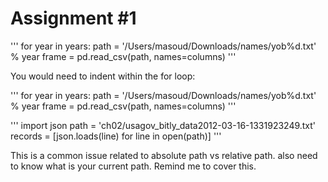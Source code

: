 # Assignment #1
'''
for year in years:
path = '/Users/masoud/Downloads/names/yob%d.txt' % year
frame = pd.read_csv(path, names=columns)
'''

You would need to indent within the for loop:

'''
for year in years:
    path = '/Users/masoud/Downloads/names/yob%d.txt' % year
    frame = pd.read_csv(path, names=columns)
'''

'''
import json
path = 'ch02/usagov_bitly_data2012-03-16-1331923249.txt' 
records = [json.loads(line) for line in open(path)]
'''

This is a common issue related to absolute path vs relative path. also need to know what is your current path. Remind me to cover this.
